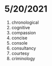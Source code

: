# 5/20/2021

1. chronological
2. cognitive
3. compassion
4. concise
5. console
6. consultancy
7. courtesy
8. criminology
